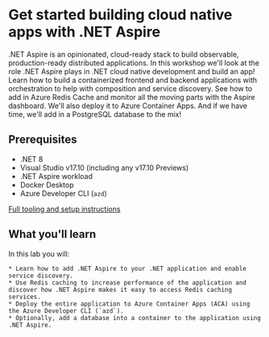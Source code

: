 # Get started building cloud native apps with .NET Aspire

.NET Aspire is an opinionated, cloud-ready stack to build observable, production-ready distributed applications. In this workshop we'll look at the role .NET Aspire plays in .NET cloud native development and build an app! Learn how to build a containerized frontend and backend applications with orchestration to help with composition and service discovery. See how to add in Azure Redis Cache and monitor all the moving parts with the Aspire dashboard. We'll also deploy it to Azure Container Apps. And if we have time, we'll add in a PostgreSQL database to the mix!

## Prerequisites

* .NET 8
* Visual Studio v17.10 (including any v17.10 Previews)
* .NET Aspire workload
* Docker Desktop
* Azure Developer CLI (`azd`)

[Full tooling and setup instructions](https://learn.microsoft.com/dotnet/aspire/fundamentals/setup-tooling)

## What you'll learn

In this lab you will:

    * Learn how to add .NET Aspire to your .NET application and enable service discovery. 
    * Use Redis caching to increase performance of the application and discover how .NET Aspire makes it easy to access Redis caching services.
    * Deploy the entire application to Azure Container Apps (ACA) using the Azure Developer CLI (`azd`).
    * Optionally, add a database into a container to the application using .NET Aspire.
